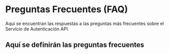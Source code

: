 # Preguntas Frecuentes (FAQ)

Aquí se encuentran las respuestas a las preguntas más frecuentes sobre el Servicio de Autenticación API.

## Aquí se definirán las preguntas frecuentes